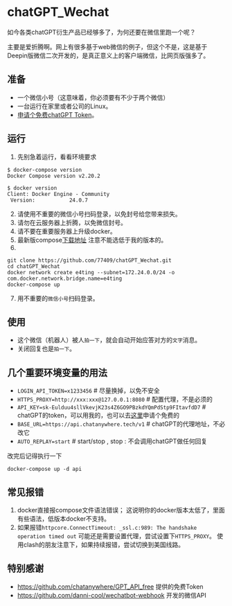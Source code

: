# chatGPT_Wechat

如今各类chatGPT衍生产品已经够多了，为何还要在微信里跑一个呢？

主要是爱折腾啊。网上有很多基于web微信的例子，但这个不是，这是基于Deepin版微信二次开发的，是真正意义上的客户端微信，比网页版强多了。

## 准备
* 一个微信小号（这意味着，你必须要有不少于两个微信）
* 一台运行在家里或者公司的Linux。
* [申请个免费chatGPT Token](https://github.com/chatanywhere/GPT_API_free)。

## 运行

1. 先别急着运行，看看环境要求
```
$ docker-compose version
Docker Compose version v2.20.2

$ docker version
Client: Docker Engine - Community
 Version:           24.0.7
```
2. 请使用不重要的微信小号扫码登录，以免封号给您带来损失。
3. 请勿在云服务器上折腾，以免微信封号。
4. 请不要在重要服务器上升级docker。
5. 最新版compose[下载地址](https://github.com/docker/compose/releases) 注意不能选低于我的版本的。
6.
  ```
 git clone https://github.com/77409/chatGPT_Wechat.git
 cd chatGPT_Wechat
docker network create e4ting --subnet=172.24.0.0/24 -o com.docker.network.bridge.name=e4ting
docker-compose up
```
7. 用不重要的`微信小号`扫码登录。

## 使用
- 这个微信（机器人）被人`拍一下`，就会自动开始应答对方的`文字`消息。
- 关闭回复也是`拍一下`。

## 几个重要环境变量的用法
- `LOGIN_API_TOKEN=x1233456`                     # 尽量换掉，以免不安全
- `HTTPS_PROXY=http://xxx:xxx@127.0.0.1:8080`    # 配置代理，不是必须的
- `API_KEY=sk-Eulduu4sllVkevjK23s4Z6GO9PBzkdYQmPdStp9FItavfdD7`  # chatGPT的token，可以用我的，也可以去[这里](https://github.com/chatanywhere/GPT_API_free)申请个免费的
- `BASE_URL=https://api.chatanywhere.tech/v1`                    # chatGPT的代理地址，不必改它
- `AUTO_REPLAY=start`   # start/stop , stop : 不会调用chatGPT做任何回复

改完后记得执行一下
```
docker-compose up -d api
```

## 常见报错
1. docker直接报compose文件语法错误；
    这说明你的docker版本太低了，里面有些语法，低版本docker不支持。
2. 如果报错`httpcore.ConnectTimeout: _ssl.c:989: The handshake operation timed out`
    可能还是需要设置代理，尝试设置下`HTTPS_PROXY`。
    使用clash的朋友注意下，如果持续报错，尝试切换到美国线路。

## 特别感谢

* https://github.com/chatanywhere/GPT_API_free 提供的免费Token
* https://github.com/danni-cool/wechatbot-webhook 开发的微信API
